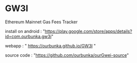 # GW3I
Ethereum Mainnet Gas Fees Tracker

install on android : "https://play.google.com/store/apps/details?id=com.ourbunka.gw3i"

webapp : " https://ourbunka.github.io/GW3I "

source code : "https://github.com/ourbunka/ourGwei-source"
